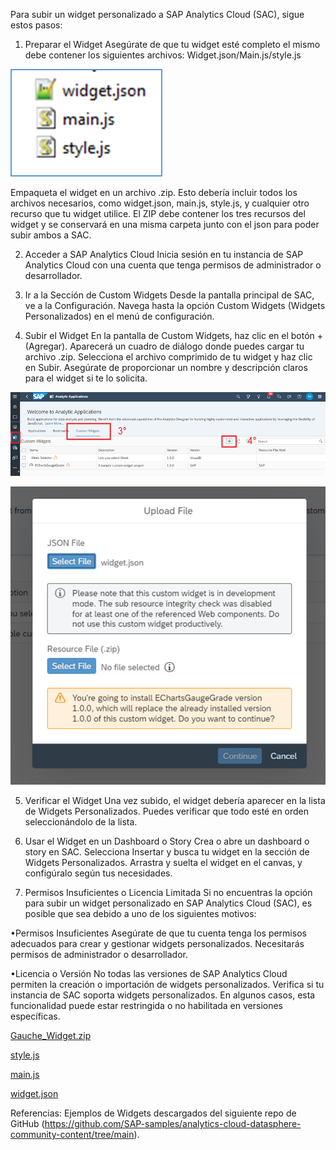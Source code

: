 Para subir un widget personalizado a SAP Analytics Cloud (SAC), sigue estos pasos:

1. Preparar el Widget
Asegúrate de que tu widget esté completo el mismo debe contener los siguientes archivos: 
Widget.json/Main.js/style.js

![image](uploads/37a9f6d285a4516c730bb603aeabc46d/image.png)
 
Empaqueta el widget en un archivo .zip. Esto debería incluir todos los archivos necesarios, como widget.json, main.js, style.js, y cualquier otro recurso que tu widget utilice.
El ZIP debe contener los tres recursos del widget y se conservará en una misma carpeta junto con el json para poder subir ambos a SAC. 

2. Acceder a SAP Analytics Cloud
Inicia sesión en tu instancia de SAP Analytics Cloud con una cuenta que tenga permisos de administrador o desarrollador.

3. Ir a la Sección de Custom Widgets
Desde la pantalla principal de SAC, ve a la Configuración.
Navega hasta la opción Custom Widgets (Widgets Personalizados) en el menú de configuración.

4. Subir el Widget
En la pantalla de Custom Widgets, haz clic en el botón + (Agregar).
Aparecerá un cuadro de diálogo donde puedes cargar tu archivo .zip. Selecciona el archivo comprimido de tu widget y haz clic en Subir.
Asegúrate de proporcionar un nombre y descripción claros para el widget si te lo solicita.

![image](uploads/14f488657aeb5854ce109192a3b275e5/image.png)

![image](uploads/10a54f599864e2686914dfd4308a72a3/image.png)
  
5. Verificar el Widget
Una vez subido, el widget debería aparecer en la lista de Widgets Personalizados.
Puedes verificar que todo esté en orden seleccionándolo de la lista.

6. Usar el Widget en un Dashboard o Story
Crea o abre un dashboard o story en SAC.
Selecciona Insertar y busca tu widget en la sección de Widgets Personalizados.
Arrastra y suelta el widget en el canvas, y configúralo según tus necesidades.

7. Permisos Insuficientes o Licencia Limitada
Si no encuentras la opción para subir un widget personalizado en SAP Analytics Cloud (SAC), es posible que sea debido a uno de los siguientes motivos:

•Permisos Insuficientes
Asegúrate de que tu cuenta tenga los permisos adecuados para crear y gestionar widgets personalizados. Necesitarás permisos de administrador o desarrollador.

•Licencia o Versión
No todas las versiones de SAP Analytics Cloud permiten la creación o importación de widgets personalizados. Verifica si tu instancia de SAC soporta widgets personalizados. En algunos casos, esta funcionalidad puede estar restringida o no habilitada en versiones específicas.

[Gauche_Widget.zip](uploads/25ebf0a445bf2ffc4dde4aebadcc135a/Gauche_Widget.zip)

[style.js](uploads/5b46bb51233fabcf38bd01f7cbe39bde/style.js)

[main.js](uploads/fca6ede9862c4c3ffba26295e923efe2/main.js)

[widget.json](uploads/4c9766942eaf6c416499cb6080cd6ba3/widget.json)

Referencias: Ejemplos de Widgets descargados del siguiente repo de GitHub (https://github.com/SAP-samples/analytics-cloud-datasphere-community-content/tree/main).